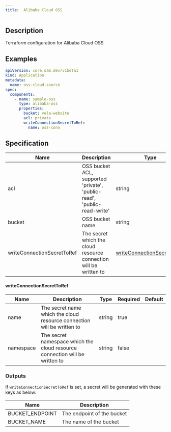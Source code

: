 ```yaml
---
title:  Alibaba Cloud OSS
---
```


## Description

Terraform configuration for Alibaba Cloud OSS

## Examples

```yaml
apiVersion: core.oam.dev/v1beta1
kind: Application
metadata:
  name: oss-cloud-source
spec:
  components:
    - name: sample-oss
      type: alibaba-oss
      properties:
        bucket: vela-website
        acl: private
        writeConnectionSecretToRef:
          name: oss-conn
```

## Specification


 Name | Description | Type | Required | Default 
 ------------ | ------------- | ------------- | ------------- | ------------- 
 acl | OSS bucket ACL, supported 'private', 'public-read', 'public-read-write' | string | false |  
 bucket | OSS bucket name | string | false |  
 writeConnectionSecretToRef | The secret which the cloud resource connection will be written to | [writeConnectionSecretToRef](#writeConnectionSecretToRef) | false |  


#### writeConnectionSecretToRef

 Name | Description | Type | Required | Default 
 ------------ | ------------- | ------------- | ------------- | ------------- 
 name | The secret name which the cloud resource connection will be written to | string | true |  
 namespace | The secret namespace which the cloud resource connection will be written to | string | false |  


### Outputs

If `writeConnectionSecretToRef` is set, a secret will be generated with these keys as below:

 Name | Description 
 ------------ | ------------- 
 BUCKET_ENDPOINT | The endpoint of the bucket
 BUCKET_NAME | The name of the bucket
